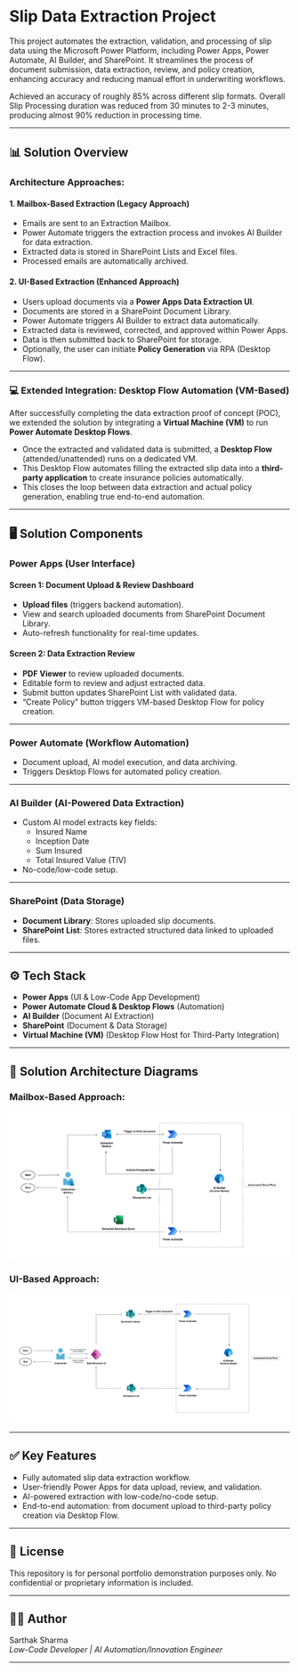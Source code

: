 # Slip Data Extraction Project

This project automates the extraction, validation, and processing of slip data using the Microsoft Power Platform, including Power Apps, Power Automate, AI Builder, and SharePoint. It streamlines the process of document submission, data extraction, review, and policy creation, enhancing accuracy and reducing manual effort in underwriting workflows.

Achieved an accuracy of roughly 85% across different slip formats. Overall Slip Processing duration was reduced from 30 minutes to 2-3 minutes, producing almost 90% reduction in processing time.

---

## 📊 Solution Overview

### Architecture Approaches:

#### 1. **Mailbox-Based Extraction (Legacy Approach)**
- Emails are sent to an Extraction Mailbox.
- Power Automate triggers the extraction process and invokes AI Builder for data extraction.
- Extracted data is stored in SharePoint Lists and Excel files.
- Processed emails are automatically archived.

#### 2. **UI-Based Extraction (Enhanced Approach)**
- Users upload documents via a **Power Apps Data Extraction UI**.
- Documents are stored in a SharePoint Document Library.
- Power Automate triggers AI Builder to extract data automatically.
- Extracted data is reviewed, corrected, and approved within Power Apps.
- Data is then submitted back to SharePoint for storage.
- Optionally, the user can initiate **Policy Generation** via RPA (Desktop Flow).

---

### 💻 **Extended Integration: Desktop Flow Automation (VM-Based)**
After successfully completing the data extraction proof of concept (POC), we extended the solution by integrating a **Virtual Machine (VM)** to run **Power Automate Desktop Flows**.

- Once the extracted and validated data is submitted, a **Desktop Flow** (attended/unattended) runs on a dedicated VM.
- This Desktop Flow automates filling the extracted slip data into a **third-party application** to create insurance policies automatically.
- This closes the loop between data extraction and actual policy generation, enabling true end-to-end automation.

---

## 🖥️ Solution Components

### Power Apps (User Interface)
#### Screen 1: Document Upload & Review Dashboard
- **Upload files** (triggers backend automation).
- View and search uploaded documents from SharePoint Document Library.
- Auto-refresh functionality for real-time updates.

#### Screen 2: Data Extraction Review
- **PDF Viewer** to review uploaded documents.
- Editable form to review and adjust extracted data.
- Submit button updates SharePoint List with validated data.
- “Create Policy” button triggers VM-based Desktop Flow for policy creation.

---

### Power Automate (Workflow Automation)
- Document upload, AI model execution, and data archiving.
- Triggers Desktop Flows for automated policy creation.

---

### AI Builder (AI-Powered Data Extraction)
- Custom AI model extracts key fields:
  - Insured Name
  - Inception Date
  - Sum Insured
  - Total Insured Value (TIV)
- No-code/low-code setup.

---

### SharePoint (Data Storage)
- **Document Library**: Stores uploaded slip documents.
- **SharePoint List**: Stores extracted structured data linked to uploaded files.

---

## ⚙️ Tech Stack
- **Power Apps** (UI & Low-Code App Development)
- **Power Automate Cloud & Desktop Flows** (Automation)
- **AI Builder** (Document AI Extraction)
- **SharePoint** (Document & Data Storage)
- **Virtual Machine (VM)** (Desktop Flow Host for Third-Party Integration)

---

## 📂 Solution Architecture Diagrams

### Mailbox-Based Approach:
![Mailbox Approach](Solution%20Architecture%20-%20Mailbox%20Approach.jpg)

### UI-Based Approach:
![UI Approach](Solution%20Architecture%20-%20UI%20Approach.jpg)

---

## ✅ Key Features
- Fully automated slip data extraction workflow.
- User-friendly Power Apps for data upload, review, and validation.
- AI-powered extraction with low-code/no-code setup.
- End-to-end automation: from document upload to third-party policy creation via Desktop Flow.

---

## 📄 License
This repository is for personal portfolio demonstration purposes only. No confidential or proprietary information is included.

---

## 🙋‍♂️ Author
Sarthak Sharma  
*Low-Code Developer | AI Automation/Innovation Engineer*

---

